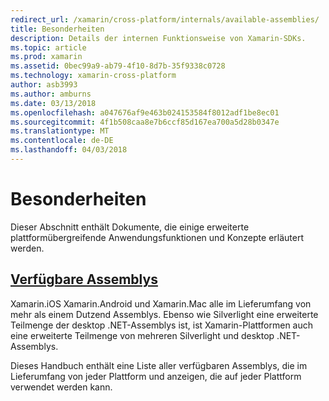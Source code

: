 ```yaml
---
redirect_url: /xamarin/cross-platform/internals/available-assemblies/
title: Besonderheiten
description: Details der internen Funktionsweise von Xamarin-SDKs.
ms.topic: article
ms.prod: xamarin
ms.assetid: 0bec99a9-ab79-4f10-8d7b-35f9338c0728
ms.technology: xamarin-cross-platform
author: asb3993
ms.author: amburns
ms.date: 03/13/2018
ms.openlocfilehash: a047676af9e463b024153584f8012adf1be8ec01
ms.sourcegitcommit: 4f1b508caa8e7b6ccf85d167ea700a5d28b0347e
ms.translationtype: MT
ms.contentlocale: de-DE
ms.lasthandoff: 04/03/2018
---
```

# <a name="internals"></a>Besonderheiten

Dieser Abschnitt enthält Dokumente, die einige erweiterte plattformübergreifende Anwendungsfunktionen und Konzepte erläutert werden.


## <a name="available-assembliescross-platforminternalsavailable-assembliesmd"></a>[Verfügbare Assemblys](~/cross-platform/internals/available-assemblies.md)

Xamarin.iOS Xamarin.Android und Xamarin.Mac alle im Lieferumfang von mehr als einem Dutzend Assemblys. Ebenso wie Silverlight eine erweiterte Teilmenge der desktop .NET-Assemblys ist, ist Xamarin-Plattformen auch eine erweiterte Teilmenge von mehreren Silverlight und desktop .NET-Assemblys.

Dieses Handbuch enthält eine Liste aller verfügbaren Assemblys, die im Lieferumfang von jeder Plattform und anzeigen, die auf jeder Plattform verwendet werden kann.



